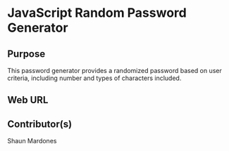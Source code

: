 # JavaScript Random Password Generator

## Purpose

This password generator provides a randomized password based on user criteria, including number and types of characters included.

## Web URL



## Contributor(s)

Shaun Mardones
